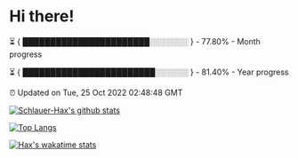 # Hi there!

⏳ { ███████████████████████░░░░░░░ } - 77.80% - Month progress

⏳ { ████████████████████████░░░░░░ } - 81.40% - Year progress

⏰ Updated on Tue, 25 Oct 2022 02:48:48 GMT


[![Schlauer-Hax's github stats](https://github-readme-stats.vercel.app/api?username=Schlauer-Hax&show_icons=true&theme=dark&count_private=true)](https://github.com/Schlauer-Hax)


[![Top Langs](https://github-readme-stats.vercel.app/api/top-langs/?username=Schlauer-Hax&layout=compact&theme=dark)](https://github.com/Schlauer-Hax?tab=repositories)


[![Hax's wakatime stats](https://github-readme-stats.vercel.app/api/wakatime?username=Hax&theme=dark)](https://wakatime.com/@Hax)

